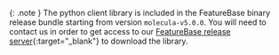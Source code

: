 {: .note }
The python client library is included in the FeatureBase binary release bundle starting from version `molecula-v5.0.0`. You will need to contact us in order to get access to our [FeatureBase release server](https://releases.molecula.cloud){:target="_blank"} to download the library.